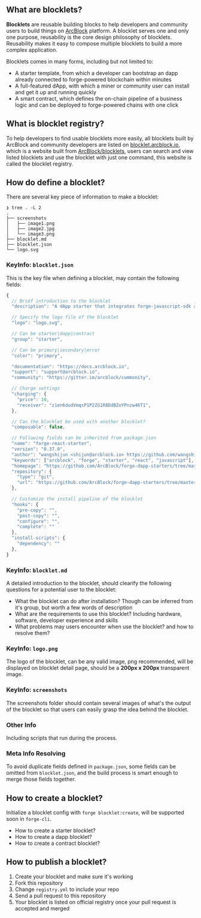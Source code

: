 ## What are blocklets?

**Blocklets** are reusable building blocks to help developers and community users to build things on [ArcBlock](https://www.arcblock.io) platform. A blocklet serves one and only one purpose, reusability is the core design philosophy of blocklets. Reusability makes it easy to compose multiple blocklets to build a more complex application.

Blocklets comes in many forms, including but not limited to:

- A starter template, from which a developer can bootstrap an dapp already connected to forge-powered blockchain within minutes
- A full-featured dApp, with which a miner or community user can install and get it up and running quickly
- A smart contract, which defines the on-chain pipeline of a business logic and can be deployed to forge-powered chains with one click

## What is blocklet registry?

To help developers to find usable blocklets more easily, all blocklets built by ArcBlock and community developers are listed on [blocklet.arcblock.io](https://blocklet.arcblock.io), which is a website built from [ArcBlock/blocklets](https://github.com/arcblock/blocklets), users can search and view listed blocklets and use the blocklet with just one command, this website is called the blocklet registry.

## How do define a blocklet?

There are several key piece of information to make a blocklet:

```shell
❯ tree . -L 2
.
├── screenshots
│   ├── image1.png
│   ├── image2.jpg
│   └── image3.png
├── blocklet.md
├── blocklet.json
└── logo.svg
```

### KeyInfo: `blocklet.json`

This is the key file when defining a blocklet, may contain the following fields:

```javascript
{
  // Brief introduction to the blocklet
  "description": "A dApp starter that integrates forge-javascript-sdk and create-react-app",

  // Specify the logo file of the blocklet
  "logo": "logo.svg",

  // Can be starter|dapp|contract
  "group": "starter",

  // Can be primary|secondary|error
  "color": "primary",

  "documentation": "https://docs.arcblock.io",
  "support": "support@arcblock.io",
  "community": "https://gitter.im/arcblock/cummonity",

  // Charge settings
  "charging": {
    "price": 10,
    "receiver": "z1en6dudVmqsP1P2ZG1R8DdBZoYPnzw46T1",
  },

  // Can the blocklet be used with another blocklet?
  "composable": false,

  // Following fields can be inherited from package.json
  "name": "forge-react-starter",
  "version": "0.37.0",
  "author": "wangshijun <shijun@arcblock.io> https://github.com/wangshijun",
  "keywords": ["arcblock", "forge", "starter", "react", "javascript"],
  "homepage": "https://github.com/ArcBlock/forge-dapp-starters/tree/master/packages/forge-react-starter",
  "repository": {
    "type": "git",
    "url": "https://github.com/ArcBlock/forge-dapp-starters/tree/master/packages/forge-react-starter"
  },

  // Customize the install pipeline of the blocklet
  "hooks": {
    "pre-copy": "",
    "post-copy": "",
    "configure": "",
    "complete": ""
  },
  "install-scripts": {
    "dependency": ""
  },
}
```

### KeyInfo: `blocklet.md`

A detailed introduction to the blocklet, should clearify the following questions for a potential user to the blocklet:

- What the blocklet can do after installation? Though can be inferred from it's group, but worth a few words of description
- What are the requirements to use this blocklet? Including hardware, software, developer experience and skills
- What problems may users encounter when use the blocklet? and how to resolve them?

### KeyInfo: `logo.png`

The logo of the blocklet, can be any valid image, png recommended, will be displayed on blocklet detail page, should be a **200px x 200px** transparent image.

### KeyInfo: `screenshots`

The screenshots folder should contain several images of what's the output of the blocklet so that users can easily grasp the idea behind the blocklet.

### Other Info

Including scripts that run during the process.

### Meta Info Resolving

To avoid duplicate fields defined in `package.json`, some fields can be omitted from `blocklet.json`, and the build process is smart enough to merge those fields together.

## How to create a blocklet?

Initialize a blocklet config with `forge blocklet:create`, will be supported soon in `forge-cli`.

- How to create a starter blocklet?
- How to create a dapp blocklet?
- How to create a contract blocklet?

## How to publish a blocklet?

1. Create your blocklet and make sure it's working
2. Fork this repository
3. Change `registry.yml` to include your repo
4. Send a pull request to this repository
5. Your blocklet is listed on official registry once your pull request is accepted and merged

